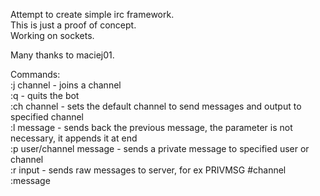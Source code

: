 Attempt to create simple irc framework.    
This is just a proof of concept.    
Working on sockets.    

Many thanks to maciej01.    

Commands:    
:j channel - joins a channel    
:q - quits the bot    
:ch channel - sets the default channel to send messages and output to specified channel    
:l message - sends back the previous message, the parameter is not necessary, it appends it at end    
:p user/channel message - sends a private message to specified user or channel    
:r input - sends raw messages to server, for ex PRIVMSG #channel :message    